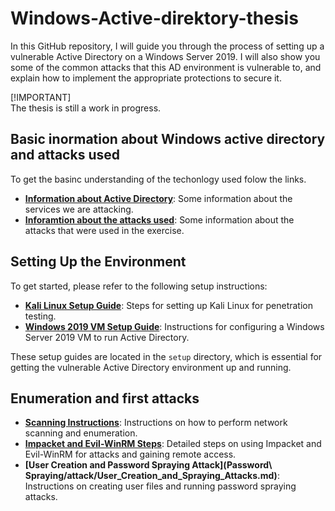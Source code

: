 # Windows-Active-direktory-thesis

In this GitHub repository, I will guide you through the process of setting up a vulnerable Active Directory on a Windows Server 2019. I will also show you some of the common attacks that this AD environment is vulnerable to, and explain how to implement the appropriate protections to secure it.

[!IMPORTANT]  
The thesis is still a work in progress.

## Basic inormation about Windows active directory and attacks used

To get the basinc understanding of the techonlogy used folow the links.

- **[Information about Active Directory](ActiveDirectory/windowsServersAD.md)**: Some information about the services we are attacking.
- **[Inforamtion about the attacks used](ActiveDirectory/usedAttacks.md)**: Some information about the attacks that were used in the exercise. 
## Setting Up the Environment

To get started, please refer to the following setup instructions:

- **[Kali Linux Setup Guide](setup/kaliSetUp.md)**: Steps for setting up Kali Linux for penetration testing.
- **[Windows 2019 VM Setup Guide](setup/windows2019VMsetup.md)**: Instructions for configuring a Windows Server 2019 VM to run Active Directory.

These setup guides are located in the `setup` directory, which is essential for getting the vulnerable Active Directory environment up and running.

## Enumeration and first attacks

- **[Scanning Instructions](enumeration/Scanning_Instructions.md)**: Instructions on how to perform network scanning and enumeration.
- **[Impacket and Evil-WinRM Steps](Kerberoasting/attack/Impacket_Evil_WinRM_Steps.md)**: Detailed steps on using Impacket and Evil-WinRM for attacks and gaining remote access.
- **[User Creation and Password Spraying Attack](Password\ Spraying/attack/User_Creation_and_Spraying_Attacks.md)**: Instructions on creating user files and running password spraying attacks.

